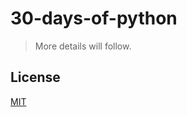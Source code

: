 # 30-days-of-python

> More details will follow.

## License
[MIT](https://opensource.org/license/mit)
